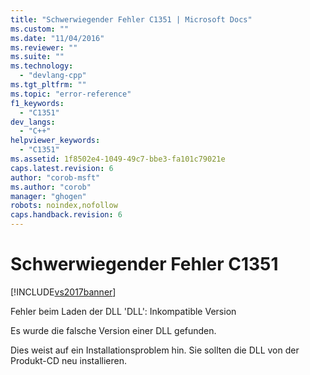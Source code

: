 ```yaml
---
title: "Schwerwiegender Fehler C1351 | Microsoft Docs"
ms.custom: ""
ms.date: "11/04/2016"
ms.reviewer: ""
ms.suite: ""
ms.technology: 
  - "devlang-cpp"
ms.tgt_pltfrm: ""
ms.topic: "error-reference"
f1_keywords: 
  - "C1351"
dev_langs: 
  - "C++"
helpviewer_keywords: 
  - "C1351"
ms.assetid: 1f8502e4-1049-49c7-bbe3-fa101c79021e
caps.latest.revision: 6
author: "corob-msft"
ms.author: "corob"
manager: "ghogen"
robots: noindex,nofollow
caps.handback.revision: 6
---
```

# Schwerwiegender Fehler C1351
[!INCLUDE[vs2017banner](../../assembler/inline/includes/vs2017banner.md)]

Fehler beim Laden der DLL 'DLL': Inkompatible Version  
  
 Es wurde die falsche Version einer DLL gefunden.  
  
 Dies weist auf ein Installationsproblem hin. Sie sollten die DLL von der Produkt\-CD neu installieren.
